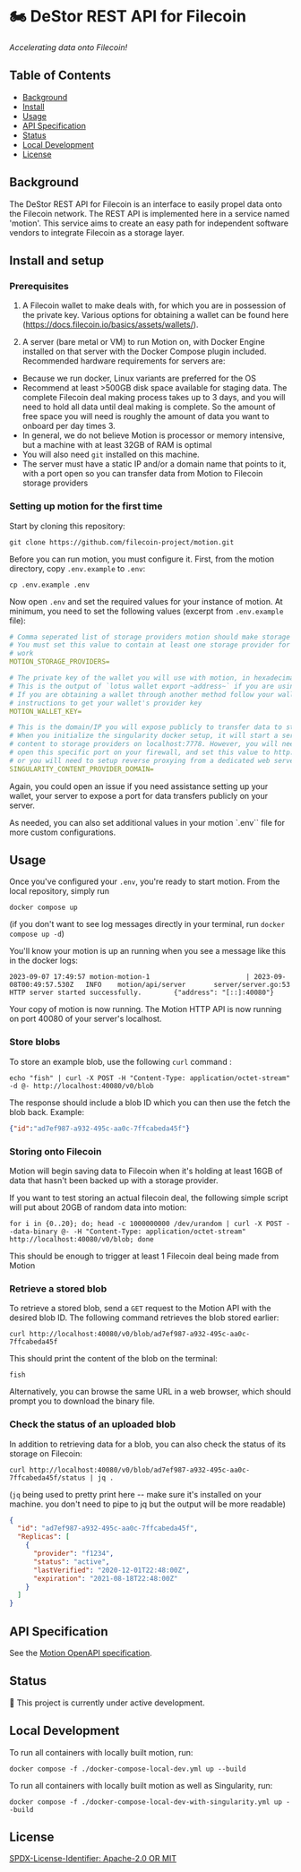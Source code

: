 # :motorcycle: DeStor REST API for Filecoin

*Accelerating data onto Filecoin!*

## Table of Contents

- [Background](#background)
- [Install](#install-and-setup)
- [Usage](#usage)
- [API Specification](#api-specification)
- [Status](#status)
- [Local Development](#local-development)
- [License](#license)

## Background

The DeStor REST API for Filecoin is an interface to easily propel data onto the Filecoin network. The REST API is implemented here in a service named 'motion'. This service aims to create an easy path for independent software vendors to integrate Filecoin as a storage layer.

## Install and setup

### Prerequisites


1. A Filecoin wallet to make deals with, for which you are in possession of the private key. Various options for obtaining a wallet can be found here (https://docs.filecoin.io/basics/assets/wallets/). 

2. A server (bare metal or VM) to run Motion on, with Docker Engine installed on that server with the Docker Compose plugin included. Recommended hardware requirements for servers are:
- Because we run docker, Linux variants are preferred for the OS
- Recommend at least >500GB disk space available for staging data. The complete Filecoin deal making process takes up to 3 days, and you will need to hold all data until deal making is complete. So the amount of free space you will need is roughly the amount of data you want to onboard per day times 3.
- In general, we do not believe Motion is processor or memory intensive, but a machine with at least 32GB of RAM is optimal
- You will also need `git` installed on this machine.
- The server must have a static IP and/or a domain name that points to it, with a port open so you can transfer data from Motion to Filecoin storage providers

### Setting up motion for the first time

Start by cloning this repository:

```shell
git clone https://github.com/filecoin-project/motion.git
```

Before you can run motion, you must configure it. First, from the motion directory, copy `.env.example` to `.env`:

```shell
cp .env.example .env
```

Now open `.env` and set the required values for your instance of motion. At minimum, you need to set the following values (excerpt from `.env.example` file):

```yaml
# Comma seperated list of storage providers motion should make storage deals with
# You must set this value to contain at least one storage provider for motion to
# work
MOTION_STORAGE_PROVIDERS=

# The private key of the wallet you will use with motion, in hexadecimal format.
# This is the output of `lotus wallet export ~address~` if you are using lotus
# If you are obtaining a wallet through another method follow your wallet providers
# instructions to get your wallet's provider key
MOTION_WALLET_KEY=

# This is the domain/IP you will expose publicly to transfer data to storage providers
# When you initialize the singularity docker setup, it will start a server to deliver
# content to storage providers on localhost:7778. However, you will need to either 
# open this specific port on your firewall, and set this value to http://~your-static-ip~:7778
# or you will need to setup reverse proxying from a dedicated web server like NGinx
SINGULARITY_CONTENT_PROVIDER_DOMAIN=
```

Again, you could open an issue if you need assistance setting up your wallet, your server to expose a port for data transfers publicly on your server.

As needed, you can also set additional values in your motion `.env`` file for more custom configurations.

## Usage

Once you've configured your `.env`, you're ready to start motion. From the local repository, simply run 

```shell
docker compose up
```
(if you don't want to see log messages directly in your terminal, run `docker compose up -d`)

You'll know your motion is up an running when you see a message like this in the docker logs:

```
2023-09-07 17:49:57 motion-motion-1                        | 2023-09-08T00:49:57.530Z   INFO    motion/api/server       server/server.go:53  HTTP server started successfully.        {"address": "[::]:40080"}
```

Your copy of motion is now running. The Motion HTTP API is now running on port 40080 of your server's localhost.

### Store blobs
 
To store an example blob, use the following `curl` command :
```shell
echo "fish" | curl -X POST -H "Content-Type: application/octet-stream" -d @- http://localhost:40080/v0/blob
```
The response should include a blob ID which you can then use the fetch the blob back. Example:
```json
{"id":"ad7ef987-a932-495c-aa0c-7ffcabeda45f"}
```

### Storing onto Filecoin

Motion will begin saving data to Filecoin when it's holding at least 16GB of data that hasn't been backed up with a storage provider.

If you want to test storing an actual filecoin deal, the following simple script will put about 20GB of random data into motion:

```shell
for i in {0..20}; do; head -c 1000000000 /dev/urandom | curl -X POST --data-binary @- -H "Content-Type: application/octet-stream" http://localhost:40080/v0/blob; done
```

This should be enough to trigger at least 1 Filecoin deal being made from Motion

### Retrieve a stored blob

To retrieve a stored blob, send a `GET` request to the Motion API with the desired blob ID.
The following command retrieves the blob stored earlier:

```shell
curl http://localhost:40080/v0/blob/ad7ef987-a932-495c-aa0c-7ffcabeda45f
```
This should print the content of the blob on the terminal:

```
fish
```

Alternatively, you can browse the same URL in a web browser, which should prompt you to download the binary file.

### Check the status of an uploaded blob

In addition to retrieving data for a blob, you can also check the status of its storage on Filecoin:

```shell
curl http://localhost:40080/v0/blob/ad7ef987-a932-495c-aa0c-7ffcabeda45f/status | jq .
```
(`jq` being used to pretty print here -- make sure it's installed on your machine. you don't need to pipe to jq but the output will be more readable)

```json
{
  "id": "ad7ef987-a932-495c-aa0c-7ffcabeda45f",
  "Replicas": [
    {
      "provider": "f1234",
      "status": "active",
      "lastVerified": "2020-12-01T22:48:00Z",
      "expiration": "2021-08-18T22:48:00Z"
    }
  ]
}
```

## API Specification

See the [Motion OpenAPI specification](openapi.yaml).

## Status

:construction: This project is currently under active development.

## Local Development

To run all containers with locally built motion, run:

```shell
docker compose -f ./docker-compose-local-dev.yml up --build
```

To run all containers with locally built motion as well as Singularity, run:

```shell
docker compose -f ./docker-compose-local-dev-with-singularity.yml up --build
```

## License

[SPDX-License-Identifier: Apache-2.0 OR MIT](LICENSE.md)
